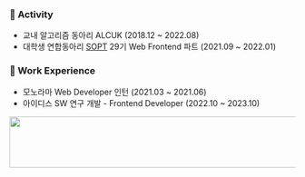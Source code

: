 <!--
**small-j/small-j** is a ✨ _special_ ✨ repository because its `README.md` (this file) appears on your GitHub profile.

Here are some ideas to get you started:

- 🔭 I’m currently working on ...
- 🌱 I’m currently learning ...
- 👯 I’m looking to collaborate on ...
- 🤔 I’m looking for help with ...
- 💬 Ask me about ...
- 📫 How to reach me: ...
- 😄 Pronouns: ...
- ⚡ Fun fact: ...
-->

### 🤩 Activity

- 교내 알고리즘 동아리 ALCUK (2018.12 ~ 2022.08)
- 대학생 연합동아리 [SOPT](https://sopt.org/) 29기 Web Frontend 파트 (2021.09 ~ 2022.01)

### 💼 Work Experience

- 모노라마 Web Developer 인턴 (2021.03 ~ 2021.06)
- 아이디스 SW 연구 개발 - Frontend Developer (2022.10 ~ 2023.10)


<a href="https://github.com/devxb/gitanimals">
  <img
    src="https://render.gitanimals.org/lines/small-j?pet-id=584625414612542212"
    width="600"
    height="90"
  />
</a>
